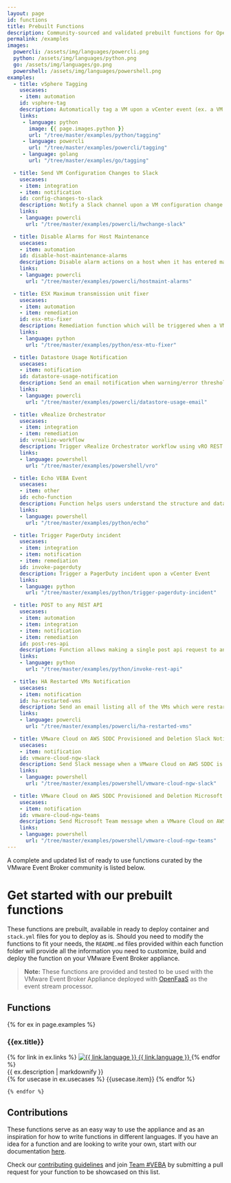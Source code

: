 ```yaml
---
layout: page
id: functions
title: Prebuilt Functions
description: Community-sourced and validated prebuilt functions for OpenFaaS with VEBA
permalink: /examples
images:
  powercli: /assets/img/languages/powercli.png
  python: /assets/img/languages/python.png
  go: /assets/img/languages/go.png
  powershell: /assets/img/languages/powershell.png
examples:
  - title: vSphere Tagging
    usecases: 
    - item: automation
    id: vsphere-tag
    description: Automatically tag a VM upon a vCenter event (ex. a VM can be tagged during a poweron event)
    links:
     - language: python
       image: {{ page.images.python }}
       url: "/tree/master/examples/python/tagging"
     - language: powercli
       url: "/tree/master/examples/powercli/tagging"
     - language: golang
       url: "/tree/master/examples/go/tagging"

  - title: Send VM Configuration Changes to Slack
    usecases: 
    - item: integration
    - item: notification
    id: config-changes-to-slack
    description: Notify a Slack channel upon a VM configuration change event
    links: 
    - language: powercli
      url: "/tree/master/examples/powercli/hwchange-slack"

  - title: Disable Alarms for Host Maintenance
    usecases: 
    - item: automation
    id: disable-host-maintenance-alarms
    description: Disable alarm actions on a host when it has entered maintenance mode and will re-enable alarm actions on a host after it has exited maintenance mode
    links: 
    - language: powercli
      url: "/tree/master/examples/powercli/hostmaint-alarms"

  - title: ESX Maximum transmission unit fixer
    usecases: 
    - item: automation
    - item: remediation
    id: esx-mtu-fixer
    description: Remediation function which will be triggered when a VM is powered on to ensure that the Maximum Transmission Unit (MTU) of the VM Kernel Adapter on all ESX hosts is at least 1500
    links: 
    - language: python
      url: "/tree/master/examples/python/esx-mtu-fixer"

  - title: Datastore Usage Notification
    usecases: 
    - item: notification
    id: datastore-usage-notification
    description: Send an email notification when warning/error threshold is reach for Datastore Usage Alarm in vSphere
    links: 
    - language: powercli
      url: "/tree/master/examples/powercli/datastore-usage-email"

  - title: vRealize Orchestrator
    usecases: 
    - item: integration
    - item: remediation
    id: vrealize-workflow
    description: Trigger vRealize Orchestrator workflow using vRO REST API
    links: 
    - language: powershell
      url: "/tree/master/examples/powershell/vro"

  - title: Echo VEBA Event
    usecases: 
    - item: other
    id: echo-function
    description: Function helps users understand the structure and data of a given vCenter Event which will be useful when creating brand new Functions.
    links: 
    - language: powershell
      url: "/tree/master/examples/python/echo"

  - title: Trigger PagerDuty incident
    usecases: 
    - item: integration
    - item: notification
    - item: remediation
    id: invoke-pagerduty
    description: Trigger a PagerDuty incident upon a vCenter Event
    links: 
    - language: python
      url: "/tree/master/examples/python/trigger-pagerduty-incident"

  - title: POST to any REST API
    usecases: 
    - item: automation
    - item: integration
    - item: notification
    - item: remediation
    id: post-res-api
    description: Function allows making a single post api request to any endpoint - tested with Slack, ServiceNow and PagerDuty
    links: 
    - language: python
      url: "/tree/master/examples/python/invoke-rest-api"

  - title: HA Restarted VMs Notification
    usecases: 
    - item: notification
    id: ha-restarted-vms
    description: Send an email listing all of the VMs which were restarted due to a host failure in an HA enabled cluster.
    links: 
    - language: powercli
      url: "/tree/master/examples/powercli/ha-restarted-vms"

  - title: VMware Cloud on AWS SDDC Provisioned and Deletion Slack Notification
    usecases:
    - item: notification
    id: vmware-cloud-ngw-slack
    description: Send Slack message when a VMware Cloud on AWS SDDC is Provisioned or Deleted.
    links:
    - language: powershell
      url: "/tree/master/examples/powershell/vmware-cloud-ngw-slack"

  - title: VMware Cloud on AWS SDDC Provisioned and Deletion Microsoft Teams Notification
    usecases:
    - item: notification
    id: vmware-cloud-ngw-teams
    description: Send Microsoft Team message when a VMware Cloud on AWS SDDC is Provisioned or Deleted.
    links:
    - language: powershell
      url: "/tree/master/examples/powershell/vmware-cloud-ngw-teams"
---
```


A complete and updated list of ready to use functions curated by the VMware Event Broker community is listed below. 

# Get started with our prebuilt functions

These functions are prebuilt, available in ready to deploy container and `stack.yml` files for you to deploy as is. Should you need to modify the functions to fit your needs, the `README.md` files provided within each function folder will provide all the information you need to customize, build and deploy the function on your VMware Event Broker appliance. 

> **Note:** These functions are provided and tested to be used with the VMware Event Broker Appliance deployed with [OpenFaaS](/kb/install-openfaas) as the event stream processor. 


 <div class="examples wd-100">
    <h2>Functions</h2>
    {% for ex in page.examples %}
    <div id="{{ ex.id }}" class="row title">
      <h3>{{ex.title}}</h3>
      <div class="language">
      {% for link in ex.links %}
        <a href="{{ link.url | prepend: site.gh_repo}}" target="_blank" class="col-md-2 pr-0">
            <img src="{{ '/assets/img/languages/' | append: link.language | append: '.png' | relative_url}}" alt="{{ link.language }}">
            <span class="m-0">{{ link.language }}</span>
        </a>
      {% endfor %}
      </div>
    </div>
    {{ ex.description | markdownify }}
    <div class="usecases">
      {% for usecase in ex.usecases %}
      <span class="{{usecase.item}}">{{usecase.item}}</span>
      {% endfor %}
    </div>
    
    {% endfor %}
</div>

## Contributions

These functions serve as an easy way to use the appliance and as an inspiration for how to write functions in different languages. If you have an idea for a function and are looking to write your own, start with our documentation [here](/kb/contribute-functions). 

Check our [contributing guidelines](\community#contributing) and join [Team #VEBA](/#team-veba) by submitting a pull request for your function to be showcased on this list. 